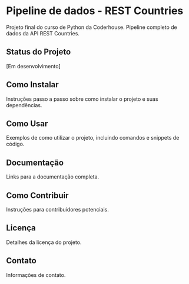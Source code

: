 # Pipeline de dados - REST Countries

Projeto final do curso de Python da Coderhouse. Pipeline completo de dados da API REST Countries.

## Status do Projeto

[Em desenvolvimento]

## Como Instalar

Instruções passo a passo sobre como instalar o projeto e suas dependências.

## Como Usar

Exemplos de como utilizar o projeto, incluindo comandos e snippets de código.

## Documentação

Links para a documentação completa.

## Como Contribuir

Instruções para contribuidores potenciais.

## Licença

Detalhes da licença do projeto.

## Contato

Informações de contato.